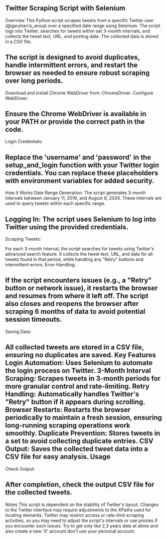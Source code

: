 Twitter Scraping Script with Selenium
-----
Overview
This Python script scrapes tweets from a specific Twitter user (@garyharris_wvua) over a specified date range using Selenium. The script logs into Twitter, searches for tweets within set 3-month intervals, and collects the tweet text, URL, and posting date. The collected data is stored in a CSV file.

The script is designed to avoid duplicates, handle intermittent errors, and restart the browser as needed to ensure robust scraping over long periods.
-------
Download and install Chrome WebDriver from: ChromeDriver.
Configure WebDriver:

Ensure the Chrome WebDriver is available in your PATH or provide the correct path in the code.
-----
Login Credentials:

Replace the 'username' and 'password' in the setup_and_login function with your Twitter login credentials. You can replace these placeholders with environment variables for added security.
------
How It Works
Date Range Generation: The script generates 3-month intervals between January 11, 2019, and August 8, 2024. These intervals are used to query tweets within each specific range.

Logging In: The script uses Selenium to log into Twitter using the provided credentials.
----------
Scraping Tweets:

For each 3-month interval, the script searches for tweets using Twitter's advanced search feature.
It collects the tweet text, URL, and date for all tweets found in that period, while handling any "Retry" buttons and intermittent errors.
Error Handling:

If the script encounters issues (e.g., a "Retry" button or network issue), it restarts the browser and resumes from where it left off.
The script also closes and reopens the browser after scraping 6 months of data to avoid potential session timeouts.
-----------
Saving Data:

All collected tweets are stored in a CSV file, ensuring no duplicates are saved.
Key Features
Login Automation: Uses Selenium to automate the login process on Twitter.
3-Month Interval Scraping: Scrapes tweets in 3-month periods for more granular control and rate-limiting.
Retry Handling: Automatically handles Twitter's "Retry" button if it appears during scrolling.
Browser Restarts: Restarts the browser periodically to maintain a fresh session, ensuring long-running scraping operations work smoothly.
Duplicate Prevention: Stores tweets in a set to avoid collecting duplicate entries.
CSV Output: Saves the collected tweet data into a CSV file for easy analysis.
Usage
-----------
Check Output:

After completion, check the output CSV file for the collected tweets.
----------
Notes
This script is dependent on the stability of Twitter's layout. Changes to the Twitter interface may require adjustments to the XPaths used for locating elements.
Twitter may restrict access or rate-limit scraping activities, so you may need to adjust the script's intervals or use proxies if you encounter such issues.
Try to get only like 2,3 years data at atime and also create a new 'X' account don't use your personal account.
